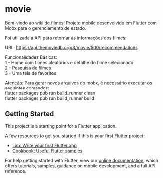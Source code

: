 # movie

Bem-vindo ao wiki de filmes! Projeto mobile desenvolvido em Flutter com Mobx para o gerenciamento de estado.

Foi utilizada a API para retornar as informações dos filmes:

URL: https://api.themoviedb.org/3/movie/500/recommendations

Funcionalidades Básicas: <br>
1 - Home com filmes aleatórios e detalhe do filme selecionado <br>
2 - Pesquisa de filmes <br>
3 - Uma tela de favoritos<br>

Atenção: Para gerar novos arquivos do mobx, é necessário executar os seguintes comandos: <br>
flutter packages pub run build_runner clean<br>
flutter packages pub run build_runner build<br>

## Getting Started

This project is a starting point for a Flutter application.

A few resources to get you started if this is your first Flutter project:

- [Lab: Write your first Flutter app](https://flutter.dev/docs/get-started/codelab)
- [Cookbook: Useful Flutter samples](https://flutter.dev/docs/cookbook)

For help getting started with Flutter, view our
[online documentation](https://flutter.dev/docs), which offers tutorials,
samples, guidance on mobile development, and a full API reference.
